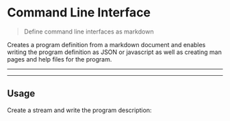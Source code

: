 # Command Line Interface

<? @include readme/badges.md ?>

> Define command line interfaces as markdown

Creates a program definition from a markdown document and enables writing the program definition as JSON or javascript as well as creating man pages and help files for the program.

<? @include {=readme} install.md ?>

***
<!-- @toc -->
***

## Usage

Create a stream and write the program description:

<? @source {javascript=s/\.\.\/index/mkcli/gm} usage.js ?>

<? @include {=readme} example.md help.md ?>

<? @exec mkapi index.js --title=API --level=2 ?>
<? @include {=readme} license.md links.md ?>
